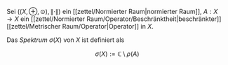 Sei $((X, \oplus, \odot), \| \cdot \|)$ ein [[zettel/Normierter Raum|normierter Raum]], $A : X \to X$ ein [[zettel/Normierter Raum/Operator/Beschränktheit|beschränkter]] [[zettel/Metrischer Raum/Operator|Operator]] in $X$.

Das *Spektrum* $\sigma(X)$ von $X$ ist definiert als

$$
	\sigma(X) := \mathbb{C} \setminus \rho(A)
$$